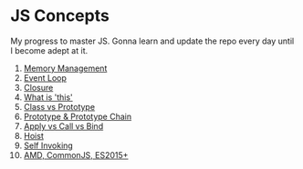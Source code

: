JS Concepts
====
My progress to master JS. Gonna learn and update the repo every day until I become adept at it.

1. [Memory Management](/memory-profile-on-web/)
1. [Event Loop](/event-loop/readme.md)
1. [Closure](/closure/)
1. [What is 'this'](/this/)
1. [Class vs Prototype](/class-vs-prototype/)
1. [Prototype & Prototype Chain](/prototype/)
1. [Apply vs Call vs Bind](/apply_call_bind/)
1. [Hoist](/hoist/)
1. [Self Invoking](/self-invoking/)
1. [AMD, CommonJS, ES2015+](/amd-vs-common-es/readme.md)